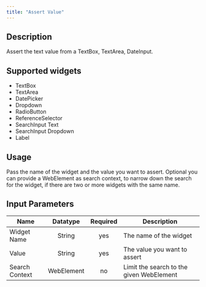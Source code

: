 ```yaml
---
title: "Assert Value"
---
```

## Description
Assert the text value from a TextBox, TextArea, DateInput.

## Supported widgets
 + TextBox
 + TextArea
 + DatePicker
 + Dropdown
 + RadioButton
 + ReferenceSelector
 + SearchInput Text
 + SearchInput Dropdown
 + Label

## Usage
Pass the name of the widget and the value you want to assert.
Optional you can provide a WebElement as search context, to narrow down the search for the widget, if there are two or more widgets with the same name.

## Input Parameters

Name | Datatype | Required | Description
---- |:--------:| :-------:|---------------
Widget Name | String | yes | The name of the widget
Value | String | yes | The value you want to assert
Search Context | WebElement | no | Limit the search to the given WebElement
